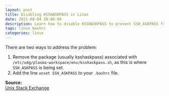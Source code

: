 ```yaml
---
layout: post
title: Disabling KSSHASKPASS in Linux
date: 2021-08-04 20:06:00
description: Learn how to disable KSSHASKPASS to prevent SSH_ASKPASS from being set, either by removing the package or modifying your bashrc file.
tags: linux bashrc
categories: linux
---
```


There are two ways to address the problem:

1. Remove the package (usually ksshaskpass) associated with `/etc/xdg/plasma-workspace/env/ksshaskpass.sh`, as this is where `SSH_ASKPASS` is being set.
2. Add the line `unset SSH_ASKPASS` to your `.bashrc` file.

**Source:**  
[Unix Stack Exchange](https://unix.stackexchange.com/questions/374729/how-to-not-use-ksshaskpass-with-ssh)
